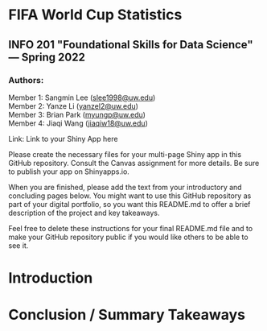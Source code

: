 #  FIFA World Cup Statistics
## INFO 201 "Foundational Skills for Data Science" — Spring 2022

### Authors:

Member 1: Sangmin Lee ([slee1998\@uw.edu](mailto:slee1998@uw.edu))\
Member 2: Yanze Li ([yanzel2\@uw.edu](mailto:yanzel2@uw.edu))\
Member 3: Brian Park ([myungp\@uw.edu](mailto:myungp@uw.edu))\
Member 4: Jiaqi Wang ([jiaqiw18\@uw.edu](mailto:jiaqiw18@uw.edu))


Link: Link to your Shiny App here

Please create the necessary files for your multi-page Shiny app in this GitHub repository. Consult the Canvas assignment for more details. Be sure to publish your app on Shinyapps.io.

When you are finished, please add the text from your introductory and concluding pages below. You might want to use this GitHub repository as part of your digital portfolio, so you want this README.md to offer a brief description of the project and key takeaways.

Feel free to delete these instructions for your final README.md file and to make your GitHub repository public if you would like others to be able to see it.

# Introduction



# Conclusion / Summary Takeaways
